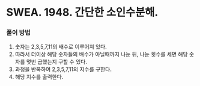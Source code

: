 # SWEA. 1948. 간단한 소인수분해.

### 풀이 방법 <br>

1. 숫자는 2,3,5,7,11의 배수로 이루어져 있다.
2. 따라서 더이상 해당 숫자들의 배수가 아닐때까지 나눈 뒤, 나눈 횟수를 세면 해당 숫자를 몇번 곱했는지 구할 수 있다.
3. 과정을 반복하여 2,3,5,7,11의 지수를 구한다.
4. 해당 지수를 출력한다.